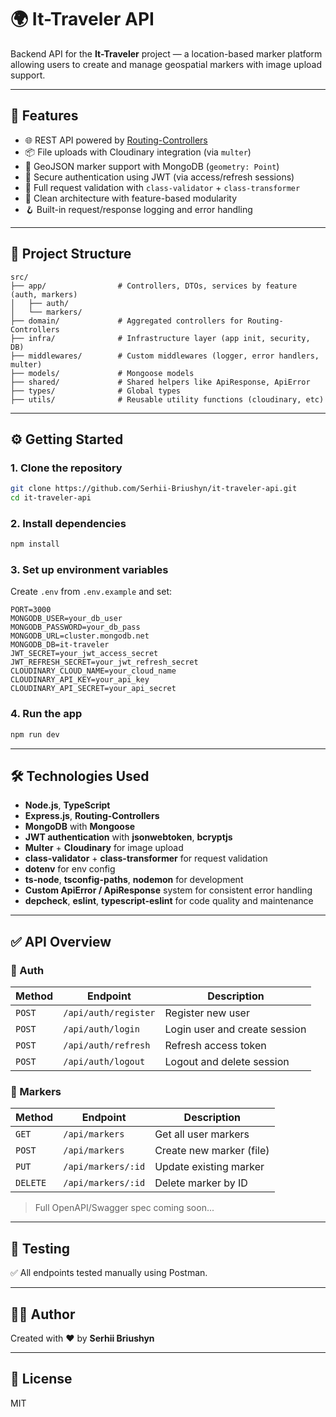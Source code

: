 # 🌍 It-Traveler API

Backend API for the **It-Traveler** project — a location-based marker platform allowing users to create and manage geospatial markers with image upload support.

---

## 🚀 Features

- 🌐 REST API powered by [Routing-Controllers](https://github.com/typestack/routing-controllers)
- 📦 File uploads with Cloudinary integration (via `multer`)
- 🧭 GeoJSON marker support with MongoDB (`geometry: Point`)
- 🔐 Secure authentication using JWT (via access/refresh sessions)
- 🧾 Full request validation with `class-validator` + `class-transformer`
- 📁 Clean architecture with feature-based modularity
- 🪝 Built-in request/response logging and error handling

---

## 📁 Project Structure

```
src/
├── app/                # Controllers, DTOs, services by feature (auth, markers)
│   ├── auth/
│   └── markers/
├── domain/             # Aggregated controllers for Routing-Controllers
├── infra/              # Infrastructure layer (app init, security, DB)
├── middlewares/        # Custom middlewares (logger, error handlers, multer)
├── models/             # Mongoose models
├── shared/             # Shared helpers like ApiResponse, ApiError
├── types/              # Global types
├── utils/              # Reusable utility functions (cloudinary, etc)
```

---

## ⚙️ Getting Started

### 1. Clone the repository

```bash
git clone https://github.com/Serhii-Briushyn/it-traveler-api.git
cd it-traveler-api
```

### 2. Install dependencies

```bash
npm install
```

### 3. Set up environment variables

Create `.env` from `.env.example` and set:

```
PORT=3000
MONGODB_USER=your_db_user
MONGODB_PASSWORD=your_db_pass
MONGODB_URL=cluster.mongodb.net
MONGODB_DB=it-traveler
JWT_SECRET=your_jwt_access_secret
JWT_REFRESH_SECRET=your_jwt_refresh_secret
CLOUDINARY_CLOUD_NAME=your_cloud_name
CLOUDINARY_API_KEY=your_api_key
CLOUDINARY_API_SECRET=your_api_secret
```

### 4. Run the app

```bash
npm run dev
```

---

## 🛠 Technologies Used

- **Node.js**, **TypeScript**
- **Express.js**, **Routing-Controllers**
- **MongoDB** with **Mongoose**
- **JWT authentication** with **jsonwebtoken**, **bcryptjs**
- **Multer** + **Cloudinary** for image upload
- **class-validator** + **class-transformer** for request validation
- **dotenv** for env config
- **ts-node**, **tsconfig-paths**, **nodemon** for development
- **Custom ApiError / ApiResponse** system for consistent error handling
- **depcheck**, **eslint**, **typescript-eslint** for code quality and maintenance

---

## ✅ API Overview

### 🔐 Auth

| Method | Endpoint             | Description                   |
| ------ | -------------------- | ----------------------------- |
| `POST` | `/api/auth/register` | Register new user             |
| `POST` | `/api/auth/login`    | Login user and create session |
| `POST` | `/api/auth/refresh`  | Refresh access token          |
| `POST` | `/api/auth/logout`   | Logout and delete session     |

### 📍 Markers

| Method   | Endpoint           | Description              |
| -------- | ------------------ | ------------------------ |
| `GET`    | `/api/markers`     | Get all user markers     |
| `POST`   | `/api/markers`     | Create new marker (file) |
| `PUT`    | `/api/markers/:id` | Update existing marker   |
| `DELETE` | `/api/markers/:id` | Delete marker by ID      |

> Full OpenAPI/Swagger spec coming soon...

---

## 🧪 Testing

✅ All endpoints tested manually using Postman.

---

## 🧑‍💻 Author

Created with ❤️ by **Serhii Briushyn**

---

## 📜 License

MIT

